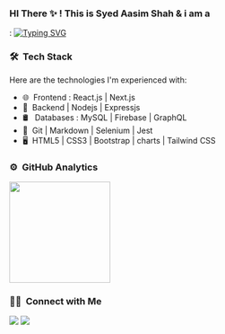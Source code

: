 
### HI There ✨ ! This is Syed Aasim Shah & i am a
:  [![Typing SVG](https://readme-typing-svg.demolab.com/?lines=Mern+stack+developer;Backend+developer)](https://git.io/typing-svg)




### 🛠 &nbsp;Tech Stack

Here are the technologies I'm experienced with:

- 🌐 &nbsp;Frontend :  React.js | Next.js
- 🚀 &nbsp;Backend | Nodejs | Expressjs
- 🛢 &nbsp; Databases : MySQL | Firebase | GraphQL
- 🔧 &nbsp;Git | Markdown | Selenium | Jest
- 🖥 &nbsp;HTML5 | CSS3 | Bootstrap | charts | Tailwind CSS



### ⚙️ &nbsp;GitHub Analytics

<p align="left">
<a href="https://github.com/aasim-shah">
  <img height="180em" src="https://github-readme-stats-eight-theta.vercel.app/api/top-langs/?username=aasim-shah&theme=buefy&layout=compact" />
</a>
</p>

### 🤝🏻 &nbsp;Connect with Me

<p align="left">
<a href="https://linkedin.com/in/yourprofile"><img src="https://img.shields.io/badge/-LinkedIn-0077B5?style=flat&logo=LinkedIn&logoColor=white"/></a>
<a href="mailto:youremail@example.com"><img src="https://img.shields.io/badge/-Email-D14836?style=flat&logo=Gmail&logoColor=white"/></a>
</p>
